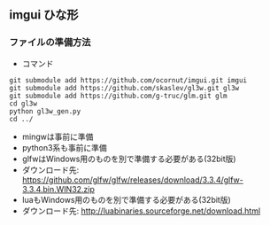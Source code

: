 ## imgui ひな形
### ファイルの準備方法
- コマンド
```
git submodule add https://github.com/ocornut/imgui.git imgui
git submodule add https://github.com/skaslev/gl3w.git gl3w
git submodule add https://github.com/g-truc/glm.git glm
cd gl3w
python gl3w_gen.py
cd ../
```
- mingwは事前に準備
- python3系も事前に準備
- glfwはWindows用のものを別で準備する必要がある(32bit版)
- ダウンロード先: https://github.com/glfw/glfw/releases/download/3.3.4/glfw-3.3.4.bin.WIN32.zip
- luaもWindows用のものを別で準備する必要がある(32bit版)
- ダウンロード先: http://luabinaries.sourceforge.net/download.html
